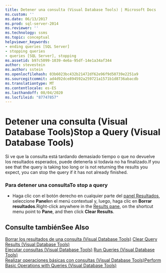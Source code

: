 ```yaml
---
title: Detener una consulta (Visual Database Tools) | Microsoft Docs
ms.custom: ''
ms.date: 06/13/2017
ms.prod: sql-server-2014
ms.reviewer: ''
ms.technology: ssms
ms.topic: conceptual
helpviewer_keywords:
- ending queries [SQL Server]
- stopping queries
- queries [SQL Server], stopping
ms.assetid: b97c5099-1039-4e6a-95df-14e1a34af344
author: stevestein
ms.author: sstein
ms.openlocfilehash: 03b6023bc432b21472df62e96f9d50739e2251a9
ms.sourcegitcommit: ad4d92dce894592a259721a1571b1d8736abacdb
ms.translationtype: MT
ms.contentlocale: es-ES
ms.lasthandoff: 08/04/2020
ms.locfileid: "87747857"
---
```

# <a name="stop-a-query-visual-database-tools"></a><span data-ttu-id="3a9fc-102">Detener una consulta (Visual Database Tools)</span><span class="sxs-lookup"><span data-stu-id="3a9fc-102">Stop a Query (Visual Database Tools)</span></span>
  <span data-ttu-id="3a9fc-103">Si ve que la consulta está tardando demasiado tiempo o que no devuelve los resultados esperados, puede detenerla si todavía no ha finalizado.</span><span class="sxs-lookup"><span data-stu-id="3a9fc-103">If you see that the query is taking too long or is not returning the results you expect, you can stop the query if it has not already finished.</span></span>  
  
### <a name="to-stop-a-query"></a><span data-ttu-id="3a9fc-104">Para detener una consulta</span><span class="sxs-lookup"><span data-stu-id="3a9fc-104">To stop a query</span></span>  
  
-   <span data-ttu-id="3a9fc-105">Haga clic con el botón derecho en cualquier parte del [panel Resultados](visual-database-tools.md), seleccione **Panel**en el menú contextual y, luego, haga clic en **Borrar resultados**.</span><span class="sxs-lookup"><span data-stu-id="3a9fc-105">Right-click anywhere in the [Results pane](visual-database-tools.md), on the shortcut menu point to **Pane**, and then click **Clear Results**.</span></span>  
  
## <a name="see-also"></a><span data-ttu-id="3a9fc-106">Consulte también</span><span class="sxs-lookup"><span data-stu-id="3a9fc-106">See Also</span></span>  
 <span data-ttu-id="3a9fc-107">[Borrar los resultados de una consulta &#40;Visual Database Tools&#41;](clear-query-results-visual-database-tools.md) </span><span class="sxs-lookup"><span data-stu-id="3a9fc-107">[Clear Query Results &#40;Visual Database Tools&#41;](clear-query-results-visual-database-tools.md) </span></span>  
 <span data-ttu-id="3a9fc-108">[Ejecutar consultas &#40;Visual Database Tools&#41;](run-queries-visual-database-tools.md) </span><span class="sxs-lookup"><span data-stu-id="3a9fc-108">[Run Queries &#40;Visual Database Tools&#41;](run-queries-visual-database-tools.md) </span></span>  
 [<span data-ttu-id="3a9fc-109">Realizar operaciones básicas con consultas (Visual Database Tools)</span><span class="sxs-lookup"><span data-stu-id="3a9fc-109">Perform Basic Operations with Queries &#40;Visual Database Tools&#41;</span></span>](perform-basic-operations-with-queries-visual-database-tools.md)  
  
  
